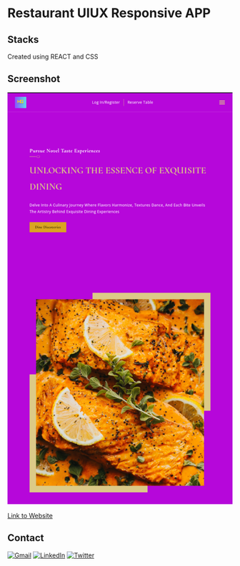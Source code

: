 # Restaurant UIUX Responsive APP
## Stacks
Created using REACT and CSS
## Screenshot
![Restaurant](https://github.com/holyentgold/restaurant-uiux/blob/master/restaurant.png)

[Link to Website](https://restaurant-uiux.vercel.app/)

## Contact
[![Gmail](https://img.shields.io/badge/Gmail-%23D14836.svg?&style=for-the-badge&logo=gmail&logoColor=white)](mailto:holyentgoldconcept@gmail.com)
[![LinkedIn](https://img.shields.io/badge/LinkedIn-%230077B5.svg?&style=for-the-badge&logo=linkedin&logoColor=white)](https://www.linkedin.com/in/holyentgold/)
[![Twitter](https://img.shields.io/badge/Twitter-%231DA1F2.svg?&style=for-the-badge&logo=twitter&logoColor=white)](https://twitter.com/holyentgold)
